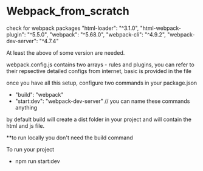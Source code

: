 # Webpack_from_scratch

check for webpack packages
    "html-loader": "^3.1.0",
    "html-webpack-plugin": "^5.5.0",
    "webpack": "^5.68.0",
    "webpack-cli": "^4.9.2",
    "webpack-dev-server": "^4.7.4"
    
    
At least the above of some version are needed.


webpack.config.js contains two arrays - rules and plugins, you can refer to their repsective detailed configs from internet,
basic is provided in the file


once you have all this setup,
configure two commands in your package.json
- "build": "webpack"
- "start:dev": "webpack-dev-server" // you can name these commands anything


by default build will create a dist folder in your project and will contain the html and js file.


**to run locally you don't need the build command

To run your project
 - npm run start:dev

